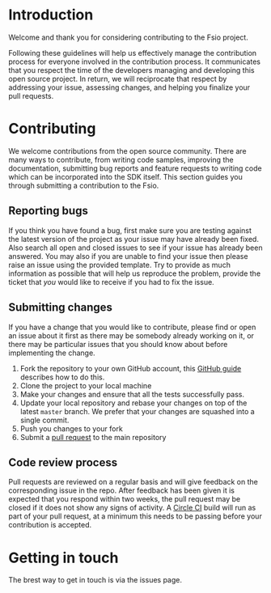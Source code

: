 # Introduction

Welcome and thank you for considering contributing to the Fsio project.

Following these guidelines will help us effectively manage the contribution process for everyone involved in the contribution process. It communicates that you respect the time of the developers managing and developing this open source project. In return, we will reciprocate that respect by addressing your issue, assessing changes, and helping you finalize your pull requests.

# Contributing

We welcome contributions from the open source community.  There are many ways to contribute, from writing code samples, improving the documentation, submitting bug reports and feature requests to writing code which can be incorporated into the SDK itself. This section guides you through submitting a contribution to the Fsio.

## Reporting bugs

If you think you have found a bug, first make sure you are testing against the latest version of the project as your issue may have already been fixed. Also search all open and closed issues to see if your issue has already been answered.   You may also if you are unable to find your issue then please raise an issue using the provided template. Try to provide as much information as possible that will help us reproduce the problem, provide the ticket that _you_ would like to receive if you had to fix the issue.

## Submitting changes

If you have a change that you would like to contribute, please find or open an issue about it first as there may be somebody already working on it, or there may be particular issues that you should know about before implementing the change.

1. Fork the repository to your own GitHub account, this [GitHub guide](https://help.github.com/en/articles/fork-a-repo) describes how to do this.
1. Clone the project to your local machine
1. Make your changes and ensure that all the tests successfully pass.
1. Update your local repository and rebase your changes on top of the latest `master` branch. We prefer that your changes are squashed into a single commit.
1. Push you changes to your fork
1. Submit a [pull request](https://help.github.com/en/articles/about-pull-requests) to the main repository

## Code review process

Pull requests are reviewed on a regular basis and will give feedback on the corresponding issue in the repo. After feedback has been given it is expected that you respond within two weeks, the pull request may be closed if it does not show any signs of activity. A [Circle CI](https://circleci.com) build will run as part of your pull request, at a minimum this needs to be passing before your contribution is accepted. 


# Getting in touch

The brest way to get in touch is via the issues page.